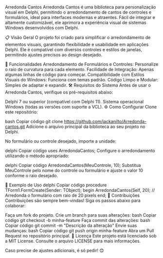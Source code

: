 Arredonda Cantos
Arredonda Cantos é uma biblioteca para personalização visual em Delphi, permitindo o arredondamento de cantos de controles e formulários, ideal para interfaces modernas e atraentes. Fácil de integrar e altamente customizável, ele aprimora a experiência visual de sistemas Windows desenvolvidos com Delphi.

📋 Visão Geral
O projeto foi criado para simplificar o arredondamento de elementos visuais, garantindo flexibilidade e usabilidade em aplicações Delphi. Ele é compatível com diversos controles e estilos de janelas, permitindo ajustes precisos ao design desejado.

🚀 Funcionalidades
Arredondamento de Formulários e Controles: Personalize o raio de curvatura para cada elemento.
Facilidade de Integração: Apenas algumas linhas de código para começar.
Compatibilidade com Estilos Visuais do Windows: Funciona com temas padrão.
Código Limpo e Modular: Simples de adaptar e expandir.
🛠️ Requisitos do Sistema
Antes de usar o Arredonda Cantos, verifique os pré-requisitos abaixo:

Delphi 7 ou superior (compatível com Delphi 11).
Sistema operacional Windows (todas as versões com suporte a VCL).
⚙️ Como Configurar
Clone este repositório:

bash
Copiar código
git clone https://github.com/jackanilto/Arredonda-cantos.git
Adicione o arquivo principal da biblioteca ao seu projeto no Delphi.

No formulário ou controle desejado, importe a unidade:

delphi
Copiar código
uses ArredondaCantos;
Configure o arredondamento utilizando o método apropriado:

delphi
Copiar código
ArredondaCantos(MeuControle, 10);
Substitua MeuControle pelo nome do controle ou formulário e ajuste o valor 10 conforme o raio desejado.

📖 Exemplo de Uso
delphi
Copiar código
procedure TForm1.FormCreate(Sender: TObject);
begin
  ArredondaCantos(Self, 20); // Arredonda o formulário com raio de 20 pixels
end;
🤝 Contribuições
Contribuições são sempre bem-vindas! Siga os passos abaixo para colaborar:

Faça um fork do projeto.
Crie um branch para suas alterações:
bash
Copiar código
git checkout -b minha-feature
Faça commit das alterações:
bash
Copiar código
git commit -m "Descrição da alteração"
Envie suas mudanças:
bash
Copiar código
git push origin minha-feature
Abra um Pull Request no repositório principal.
📜 Licença
Este projeto está licenciado sob a MIT License. Consulte o arquivo LICENSE para mais informações.

Caso precise de ajustes adicionais, é só pedir! 😊

